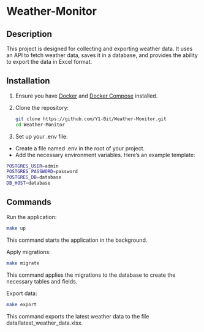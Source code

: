 # Weather-Monitor

## Description

This project is designed for collecting and exporting weather data. It uses an API to fetch weather data, saves it in a database, and provides the ability to export the data in Excel format.

## Installation

1. Ensure you have [Docker](https://www.docker.com/get-started) and [Docker Compose](https://docs.docker.com/compose/) installed.

2. Clone the repository:
   ```bash
   git clone https://github.com/Y1-Bit/Weather-Monitor.git
   cd Weather-Monitor
   ```

3. Set up your .env file:
- Create a file named .env in the root of your project.
- Add the necessary environment variables. Here’s an example template:
```bash
POSTGRES_USER=admin
POSTGRES_PASSWORD=password
POSTGRES_DB=database
DB_HOST=database
```


## Commands

Run the application:

```bash
make up
```
This command starts the application in the background.


Apply migrations:

```bash
make migrate
```
This command applies the migrations to the database to create the necessary tables and fields.


Export data:

```bash
make export
```
This command exports the latest weather data to the file data/latest_weather_data.xlsx.
